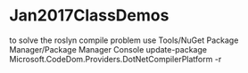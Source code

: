 # Jan2017ClassDemos
to solve the roslyn compile problem use
Tools/NuGet Package Manager/Package Manager Console
update-package Microsoft.CodeDom.Providers.DotNetCompilerPlatform -r
